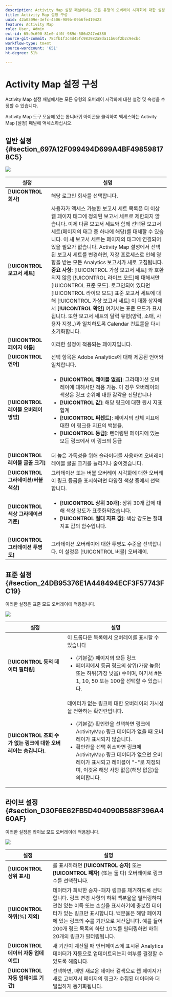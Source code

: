 ```yaml
---
description: Activity Map 설정 패널에서는 모든 유형의 오버레이 시각화에 대한 설정 및 속성을 수정할 수 있습니다.
title: Activity Map 설정 구성
uuid: 42a0309e-3efc-4506-989b-09b6fe419423
feature: Activity Map
role: User, Admin
exl-id: 65c9c690-81e0-4f0f-989d-586d247ed380
source-git-commit: 78cfb1f3c4d45fc983982a8da11b66f2b2c9ecbc
workflow-type: tm+mt
source-wordcount: '651'
ht-degree: 51%

---
```


# Activity Map 설정 구성

Activity Map 설정 패널에서는 모든 유형의 오버레이 시각화에 대한 설정 및 속성을 수정할 수 있습니다.

Activity Map 도구 모음에 있는 톱니바퀴 아이콘을 클릭하여 액세스하는 Activity Map [설정] 패널에 액세스하십시오.

## 일반 설정 {#section_697A12F099494D699A4BF498598178C5}

![](assets/settings_other.png)

| 설정 | 설명 |
| --- | --- |
| **[!UICONTROL 회사]** | 해당 로그인 회사를 선택합니다. |
| **[!UICONTROL 보고서 세트]** | 사용자가 액세스 가능한 보고서 세트 목록은 더 이상 웹 페이지 태그에 정의된 보고서 세트로 제한되지 않습니다. 이제 다른 보고서 세트와 함께 선택된 보고서 세트(페이지의 태그 중 하나에 해당)를 대체할 수 있습니다. 이 새 보고서 세트는 페이지의 태그에 연결되어 있을 필요가 없습니다. Activity Map 설정에서 선택된 보고서 세트를 변경하면, 저장 프로세스로 인해 영향을 받는 모든 Analytics 보고서가 새로 고침됩니다.<br>**중요 사항**: [!UICONTROL 가상 보고서 세트] 와 호환되지 않음 [!UICONTROL 라이브 모드]에 대해서만 [!UICONTROL 표준 모드]. 로그인되어 있다면 [!UICONTROL 라이브 모드] 표준 보고서 세트에 대해 [!UICONTROL 가상 보고서 세트] 이 대화 상자에서 **[!UICONTROL 확인]** 여기서는 표준 모드가 표시됩니다. 또한 보고서 세트의 달력 유형(양력, 소매, 사용자 지정..)과 일치하도록 Calendar 컨트롤을 다시 초기화합니다. |
| **[!UICONTROL 페이지 이름]** | 이러한 설정이 적용되는 페이지입니다. |
| **[!UICONTROL 언어]** | 선택 항목은 Adobe Analytics에 대해 제공된 언어와 일치합니다. |
| **[!UICONTROL 레이블 오버레이 방법]** | <ul><li>**[!UICONTROL 레이블 없음]**: 그라데이션 오버레이에 대해서만 적용 가능. 이 경우 오버레이의 색상은 링크 순위에 대한 감각을 전달합니다</li><li>**[!UICONTROL 값]**: 해당 링크에 대한 원시 지표 합계</li><li>**[!UICONTROL 퍼센트]**: 페이지의 전체 지표에 대한 이 링크용 지표의 백분율.</li><li>**[!UICONTROL 등급]**: 렌더링된 페이지에 있는 모든 링크에서 이 링크의 등급</li></ul> |
| **[!UICONTROL 레이블 글꼴 크기]** | 더 높은 가독성을 위해 슬라이더를 사용하여 오버레이 레이블 글꼴 크기를 늘리거나 줄이겠습니다. |
| **[!UICONTROL 그라데이션/버블 색상]** | 그라데이션 또는 버블 오버레이 시각화에 대한 오버레이 링크 등급을 표시하려면 다양한 색상 중에서 선택합니다. |
| **[!UICONTROL 색상 그라데이션 기준]** | <ul><li>**[!UICONTROL 상위 30개]**: 상위 30개 값에 대해 색상 강도가 표준화되었습니다.</li><li>**[!UICONTROL 절대 지표 값]**: 색상 강도는 절대 지표 값의 함수입니다.</li></ul> |
| **[!UICONTROL 그라데이션 투명도]** | 그라데이션 오버레이에 대한 투명도 수준을 선택합니다. 이 설정은 [!UICONTROL 버블] 오버레이. |

## 표준 설정 {#section_24DB95376E1A448494ECF3F57743FC19}

이러한 설정은 표준 모드 오버레이에 적용됩니다.

![](assets/settings_standard.png)

| 설정 | 설명 |
| --- | --- |
| **[!UICONTROL 동적 데이터 필터링]** | 이 드롭다운 목록에서 오버레이를 표시할 수 있습니다<ul><li>(기본값) 페이지의 모든 링크</li><li>페이지에서 등급 링크의 상위(가장 높음) 또는 하위(가장 낮음) 수이며, 여기서 #은 1, 10, 50 또는 100을 선택할 수 있습니다.</li></ul> |
| **[!UICONTROL 조회 수가 없는 링크에 대한 오버레이는 숨깁니다]**. | 데이터가 없는 링크에 대한 오버레이의 가시성을 전환하는 확인란입니다.<ul><li>(기본값) 확인란을 선택하면 링크에 ActivityMap 링크 데이터가 없을 때 오버레이가 표시되지 않습니다.</li><li>확인란을 선택 취소하면 링크에 ActivityMap 링크 데이터가 없으면 오버레이가 표시되고 레이블이 &quot;-&quot;로 지정되며, 이것은 해당 사항 없음(해당 없음)을 의미합니다. |

## 라이브 설정 {#section_D30F6E62FB5D404090B588F396A460AF}

이러한 설정은 라이브 모드 오버레이에 적용됩니다.

![](assets/settings_live.png)

| 설정 | 설명 |
|---|---|
| **[!UICONTROL 상위 표시]** | 를 표시하려면 **[!UICONTROL 승자]** 또는 **[!UICONTROL 패자]** (또는 둘 다) 오버레이로 링크 수를 선택합니다. |
| **[!UICONTROL 하위(%) 제외]** | 데이터가 희박한 승자-패자 링크를 제거하도록 선택합니다. 링크 변경 사항의 하위 백분율을 필터링하여 관련 있는 이득 또는 손실을 표시하기에 충분한 데이터가 있는 링크만 표시합니다. 백분율은 해당 페이지에 있는 링크의 수를 기반으로 계산됩니다. 예를 들어 200개 링크 목록의 하단 10%를 필터링하면 하위 20개의 링크가 필터링됩니다. |
| **[!UICONTROL 데이터 자동 업데이트]** | 새 기간이 계산될 때 인터페이스에 표시된 Analytics 데이터가 자동으로 업데이트되는지 여부를 결정할 수 있도록 해줍니다. |
| **[!UICONTROL 자동 업데이트 기간]** | 선택하면, 매번 새로운 데이터 검색으로 웹 페이지가 새로 고쳐져서 페이지의 링크가 수집된 데이터와 더 밀접하게 동기화됩니다. |

